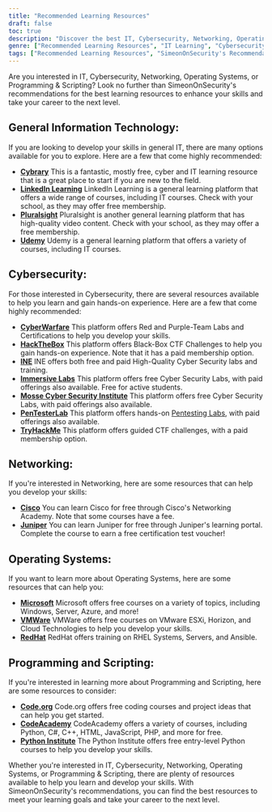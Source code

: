 ```yaml
---
title: "Recommended Learning Resources"
draft: false
toc: true
description: "Discover the best IT, Cybersecurity, Networking, Operating Systems, and Programming and Scripting learning resources with SimeonOnSecurity's Recommendations. From free online platforms like Cybrary, Code.org, and CodeAcademy, to paid platforms like LinkedIn Learning, Pluralsight, and TryHackMe, you'll find a wide range of options to meet your learning goals. Enhance your skills in areas like Cisco, Juniper, Windows, VMware, and Red Hat with free training and certifications. Take your career to the next level with SimeonOnSecurity's top-rated learning resources."
genre: ["Recommended Learning Resources", "IT Learning", "Cybersecurity Training", "Networking Courses", "Operating Systems Education", "Programming and Scripting Resources", "Online Learning", "Cybersecurity Labs", "Network Certification", "Operating Systems Training"]
tags: ["Recommended Learning Resources", "SimeonOnSecurity's Recommendations", "IT Learning", "Cybersecurity Training", "Networking Courses", "Operating Systems Education", "Programming and Scripting Resources", "Cybrary", "LinkedIn Learning", "Pluralsight", "Udemy", "CyberWarfare", "HackTheBox", "INE", "Immersive Labs", "Mosse Cyber Security Institute", "PenTesterLab", "TryHackMe", "Cisco", "Juniper", "Microsoft", "VMWare", "RedHat", "Code.org", "CodeAcademy", "Python Institute", "Online Learning", "Cybersecurity Labs", "Networking Certification", "Operating Systems Training", "Programming Education"]
---
```


Are you interested in IT, Cybersecurity, Networking, Operating Systems, or Programming & Scripting? Look no further than SimeonOnSecurity's recommendations for the best learning resources to enhance your skills and take your career to the next level.

## General Information Technology:

If you are looking to develop your skills in general IT, there are many options available for you to explore. Here are a few that come highly recommended:

- [**Cybrary**](https://www.cybrary.it/) This is a fantastic, mostly free, cyber and IT learning resource that is a great place to start if you are new to the field.
- [**LinkedIn Learning**](https://www.lynda.com/) LinkedIn Learning is a general learning platform that offers a wide range of courses, including IT courses. Check with your school, as they may offer free membership.
- [**Pluralsight**](https://www.pluralsight.com/) Pluralsight is another general learning platform that has high-quality video content. Check with your school, as they may offer a free membership.
- [**Udemy**](https://www.udemy.com/) Udemy is a general learning platform that offers a variety of courses, including IT courses.

## Cybersecurity:

For those interested in Cybersecurity, there are several resources available to help you learn and gain hands-on experience. Here are a few that come highly recommended:

- [**CyberWarfare**](https://cyberwarfare.live/) This platform offers Red and Purple-Team Labs and Certifications to help you develop your skills.
- [**HackTheBox**](https://www.hackthebox.eu/) This platform offers Black-Box CTF Challenges to help you gain hands-on experience. Note that it has a paid membership option.
- [**INE**](https://ine.com/) INE offers both free and paid High-Quality Cyber Security labs and training.
- [**Immersive Labs**](https://www.immersivelabs.com/) This platform offers free Cyber Security Labs, with paid offerings also available. Free for active students.
- [**Mosse Cyber Security Institute**](https://platform.mosse-institute.com/#/) This platform offers free Cyber Security Labs, with paid offerings also available.
- [**PenTesterLab**](https://pentesterlab.com/) This platform offers hands-on [Pentesting Labs](https://simeononsecurity.ch/tags/pentesterlab/), with paid offerings also available.
- [**TryHackMe**](https://tryhackme.com/signup?referrer=5f651e437af6815dfbc2ab56) This platform offers guided CTF challenges, with a paid membership option.

## Networking:

If you're interested in Networking, here are some resources that can help you develop your skills:

- [**Cisco**](https://www.cisco.com/c/m/en_sg/partners/cisco-networking-academy/index.html) You can learn Cisco for free through Cisco's Networking Academy. Note that some courses have a fee.
- [**Juniper**](https://learningportal.juniper.net/juniper/default.aspx) You can learn Juniper for free through Juniper's learning portal. Complete the course to earn a free certification test voucher!

## Operating Systems:

If you want to learn more about Operating Systems, here are some resources that can help you:

- [**Microsoft**](https://docs.microsoft.com/en-us/learn/) Microsoft offers free courses on a variety of topics, including Windows, Server, Azure, and more!
- [**VMWare**](https://www.vmware.com/education-services/learning-zone.html) VMWare offers free courses on VMware ESXi, Horizon, and Cloud Technologies to help you develop your skills.
- [**RedHat**](https://www.redhat.com/en/services/training-and-certification) RedHat offers training on RHEL Systems, Servers, and Ansible.

## Programming and Scripting:

If you're interested in learning more about Programming and Scripting, here are some resources to consider:

- [**Code.org**](https://studio.code.org/courses) Code.org offers free coding courses and project ideas that can help you get started.
- [**CodeAcademy**](https://www.codecademy.com/) CodeAcademy offers a variety of courses, including Python, C#, C++, HTML, JavaScript, PHP, and more for free.
- [**Python Institute**](https://pythoninstitute.org/python-essentials-1) The Python Institute offers free entry-level Python courses to help you develop your skills.

Whether you're interested in IT, Cybersecurity, Networking, Operating Systems, or Programming & Scripting, there are plenty of resources available to help you learn and develop your skills. With SimeonOnSecurity's recommendations, you can find the best resources to meet your learning goals and take your career to the next level.
